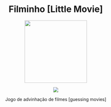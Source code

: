<h1 align="center"> Filminho [Little Movie] </h1>

<div align="center">
  <img width="200" height="200" src="https://cdn-icons-png.flaticon.com/512/2798/2798007.png">
</div>
  
<p align="center">
<img src="http://img.shields.io/static/v1?label=STATUS&message=EM%20DESENVOLVIMENTO&color=GREEN&style=for-the-badge"/>
</p>

<p align="center"> Jogo de advinhação de filmes [guessing movies] </p>
